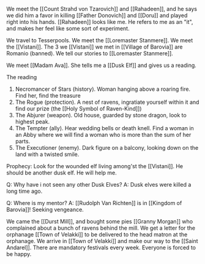 We meet the [[Count Strahd von Tzarovich]] and [[Rahadeen]], and he says we did him a favor in killing [[Father Donovich]] and [[Doru]] and played right into his hands. [[Rahadeen]] looks like me. He refers to me as an "it", and makes her feel like some sort of experiment.

We travel to Tesserpools. We meet the [[Loremaster Stanmere]]. We meet the [[Vistani]]. The 3 we [[Vistani]] we met in [[Village of Barovia]] are Romanio (banned). We tell our stories to [[Loremaster Stanmere]].

We meet [[Madam Ava]]. She tells me a [[Dusk Elf]] and gives us a reading.

The reading 
1. Necromancer of Stars (history). Woman hanging above a roaring fire. Find her, find the treasure 
2. The Rogue (protection). A nest of ravens, ingratiate yourself within it and find our prize (the [[Holy Symbol of Raven-Kind]]) 
3. The Abjurer (weapon). Old house, guarded by stone dragon, look to highest peak. 
4. The Tempter (ally). Hear wedding bells or death knell. Find a woman in an Abby where we will find a woman who is more than the sum of her parts. 
5. The Executioner (enemy). Dark figure on a balcony, looking down on the land with a twisted smile.

Prophecy: Look for the wounded elf living among'st the [[Vistani]]. He should be another dusk elf. He will help me.

Q: Why have i not seen any other Dusk Elves? 
A: Dusk elves were killed a long time ago. 

Q: Where is my mentor? 
A: [[Rudolph Van Richten]] is in [[Kingdom of Barovia]]! Seeking vengeance. 

We came the [[Durst Mill]], and bought some pies [[Granny Morgan]] who complained about a bunch of ravens behind the mill. We get a letter for the orphanage [[Town of Velakki]] to be delivered to the head matron at the orphanage. We arrive in [[Town of Velakki]] and make our way to the [[Saint Andarel]]. There are mandatory festivals every week. Everyone is forced to be happy.